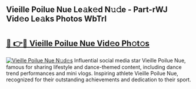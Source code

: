 ## Vieille Poilue Nue Le𝚊k𝚎d N𝚞𝚍e - Part-rWJ Vid𝚎o Le𝚊ks Photos WbTrI

# <h2><a href="http://fb3obmv.evod.top/?m=Vieille+Poilue+Nue">🔗 👉🔴 Vieille Poilue Nue Vid𝚎o Ph𝚘t𝚘s</a></h2>

[![Vieille Poilue Nue N𝚞d𝚎s](https://i.imgur.com/8V9OHl7.gif)](http://fb3obmv.evod.top/?m=Vieille+Poilue+Nue)
Influential social media star Vieille Poilue Nue, famous for sharing lifestyle and dance-themed content, including dance trend performances and mini vlogs. Inspiring athlete Vieille Poilue Nue, recognized for their outstanding achievements and dedication to their sport. 
